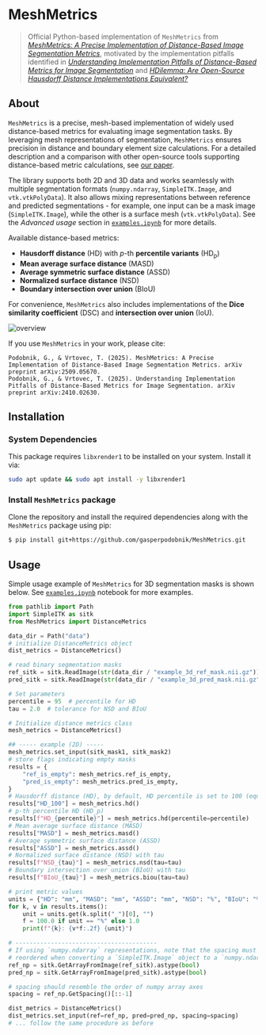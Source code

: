 # MeshMetrics
> Official Python-based implementation of `MeshMetrics` from [_MeshMetrics: A Precise Implementation of Distance-Based Image Segmentation Metrics_](https://doi.org/10.48550/arXiv.2509.05670), motivated by the implementation pitfalls identified in [_Understanding Implementation Pitfalls of Distance-Based Metrics for Image Segmentation_](https://doi.org/10.48550/arXiv.2410.02630) and [_HDilemma: Are Open-Source Hausdorff Distance Implementations Equivalent?_](https://link.springer.com/chapter/10.1007/978-3-031-72114-4_30)

## About
`MeshMetrics` is a precise, mesh-based implementation of widely used distance-based metrics for evaluating image segmentation tasks. By leveraging mesh representations of segmentation, `MeshMetrics` ensures precision in distance and boundary element size calculations. For a detailed description and a comparison with other open-source tools supporting distance-based metric calculations, see [our paper](https://doi.org/10.48550/arXiv.2509.05670).

The library supports both 2D and 3D data and works seamlessly with multiple segmentation formats (`numpy.ndarray`, `SimpleITK.Image`, and `vtk.vtkPolyData`). It also allows mixing representations between reference and predicted segmentations - for example, one input can be a mask image (`SimpleITK.Image`), while the other is a surface mesh (`vtk.vtkPolyData`). See the *Advanced usage* section in [`examples.ipynb`](examples.ipynb) for more details.

Available distance-based metrics:
- **Hausdorff distance** (HD) with $p$-th **percentile variants** (HD<sub>p</sub>)
- **Mean average surface distance** (MASD)
- **Average symmetric surface distance** (ASSD)
- **Normalized surface distance** (NSD)
- **Boundary intersection over union** (BIoU)

For convenience, `MeshMetrics` also includes implementations of the **Dice similarity coefficient** (DSC) and **intersection over union** (IoU).

![overview](./data/paper_overview.png)

If you use `MeshMetrics` in your work, please cite:
```
Podobnik, G., & Vrtovec, T. (2025). MeshMetrics: A Precise Implementation of Distance-Based Image Segmentation Metrics. arXiv preprint arXiv:2509.05670.
Podobnik, G., & Vrtovec, T. (2025). Understanding Implementation Pitfalls of Distance-Based Metrics for Image Segmentation. arXiv preprint arXiv:2410.02630.
```

## Installation
### System Dependencies
This package requires `libxrender1` to be installed on your system. Install it via:
```bash
sudo apt update && sudo apt install -y libxrender1
```

### Install `MeshMetrics` package
Clone the repository and install the required dependencies along with the `MeshMetrics` package using pip:
```bash
$ pip install git+https://github.com/gasperpodobnik/MeshMetrics.git
```

## Usage
Simple usage example of `MeshMetrics` for 3D segmentation masks is shown below.
See [`examples.ipynb`](examples.ipynb) notebook for more examples.

```python
from pathlib import Path
import SimpleITK as sitk
from MeshMetrics import DistanceMetrics

data_dir = Path("data")
# initialize DistanceMetrics object
dist_metrics = DistanceMetrics()

# read binary segmentation masks
ref_sitk = sitk.ReadImage(str(data_dir / "example_3d_ref_mask.nii.gz"))
pred_sitk = sitk.ReadImage(str(data_dir / "example_3d_pred_mask.nii.gz"))

# Set parameters
percentile = 95  # percentile for HD
tau = 2.0  # tolerance for NSD and BIoU

# Initialize distance metrics class
mesh_metrics = DistanceMetrics()

## ----- example (2D) -----
mesh_metrics.set_input(sitk_mask1, sitk_mask2)
# store flags indicating empty masks
results = {
    "ref_is_empty": mesh_metrics.ref_is_empty,
    "pred_is_empty": mesh_metrics.pred_is_empty,
}
# Hausdorff distance (HD), by default, HD percentile is set to 100 (equivalent to HD)
results["HD_100"] = mesh_metrics.hd()
# p-th percentile HD (HD_p)
results[f"HD_{percentile}"] = mesh_metrics.hd(percentile=percentile)
# Mean average surface distance (MASD)
results["MASD"] = mesh_metrics.masd()
# Average symmetric surface distance (ASSD)
results["ASSD"] = mesh_metrics.assd()
# Normalized surface distance (NSD) with tau
results[f"NSD_{tau}"] = mesh_metrics.nsd(tau=tau)
# Boundary intersection over union (BIoU) with tau
results[f"BIoU_{tau}"] = mesh_metrics.biou(tau=tau)

# print metric values
units = {"HD": "mm", "MASD": "mm", "ASSD": "mm", "NSD": "%", "BIoU": "%"}
for k, v in results.items():
    unit = units.get(k.split("_")[0], "")
    f = 100.0 if unit == "%" else 1.0
    print(f"{k}: {v*f:.2f} {unit}")

# ----------------------------------------
# If using `numpy.ndarray` representations, note that the spacing must be
# reordered when converting a `SimpleITK.Image` object to a `numpy.ndarray`
ref_np = sitk.GetArrayFromImage(ref_sitk).astype(bool)
pred_np = sitk.GetArrayFromImage(pred_sitk).astype(bool)

# spacing should resemble the order of numpy array axes
spacing = ref_np.GetSpacing()[::-1]

dist_metrics = DistanceMetrics()
dist_metrics.set_input(ref=ref_np, pred=pred_np, spacing=spacing)
# ... follow the same procedure as before
```
